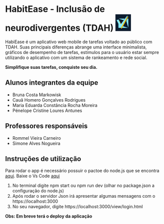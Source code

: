 # HabitEase - Inclusão de neurodivergentes (TDAH) <img src="./codigo/post/public/assets/images/HabitEase.png" width="50">

HabiEase é um aplicativo web mobile de tarefas voltado ao público com TDAH. Suas principais diferenças abrange uma interface minimalista, gráficos de desempenho de tarefas, estímulos para  o usuário estar sempre utilizando o aplicativo com um sistema de rankeamento e rede social.

**Simplifique suas tarefas, conquiste seu dia.**

## Alunos integrantes da equipe


* Bruna Costa Markowisk
* Cauã Homero Gonçalves Rodrigues
* Maria Eduarda Constância Rocha Moreira
* Pénelope Cristine Loures Antunes
  

## Professores responsáveis

* Rommel Vieira Carneiro
* Simone Alves Nogueira

## Instruções de utilização

Para rodar o app é necessário possuir o pactoe do node.js que se encontra [aqui](https://nodejs.org/en/download/package-manager).
Baixe o Vs Code [aqui](https://code.visualstudio.com/download)
<ol>
  <li>No terminal digite npm start ou npm run dev (olhar no package.json a configuração do node.js)</li>
  <li>Após rodar o servidor Json irá apresentar algumas mensagens com o https://localhost:3000</li>
  <li>No seu navegador, digite  https://localhost:3000/view/login.html </li>
</ol>

**Obs: Em breve terá o deploy da aplicação**





